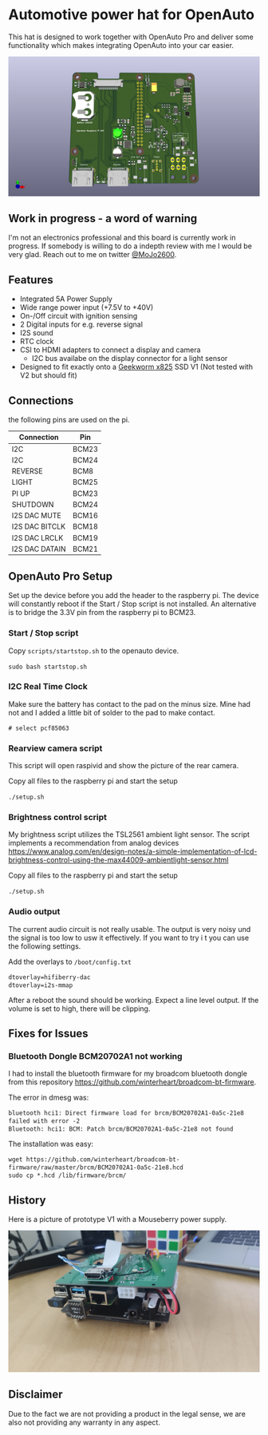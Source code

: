 # Automotive power hat for OpenAuto

This hat is designed to work together with OpenAuto Pro and deliver some functionality which makes integrating OpenAuto into your car easier.

![front](documentation/powerhat_front.png)

## Work in progress - a word of warning

I'm not an electronics professional and this board is currently work in progress. If somebody is willing to do a indepth review with me I would be very glad. Reach out to me on twitter [@MoJo2600](https://twitter.com/MoJo2600).

## Features

* Integrated 5A Power Supply
* Wide range power input (+7.5V to +40V)
* On-/Off circuit with ignition sensing
* 2 Digital inputs for e.g. reverse signal
* I2S sound
* RTC clock
* CSI to HDMI adapters to connect a display and camera
  * I2C bus availabe on the display connector for a light sensor
* Designed to fit exactly onto a [Geekworm x825](https://wiki.geekworm.com/index.php/X825) SSD V1 (Not tested with V2 but should fit)

## Connections
the following pins are used on the pi.

|Connection     | Pin |
|---------------|-----|
|I2C            |BCM23|
|I2C            |BCM24|
|REVERSE        |BCM8 |
|LIGHT          |BCM25|
|PI UP          |BCM23|
|SHUTDOWN       |BCM24|
|I2S DAC MUTE   |BCM16|
|I2S DAC BITCLK |BCM18|
|I2S DAC LRCLK  |BCM19|
|I2S DAC DATAIN |BCM21|

## OpenAuto Pro Setup

Set up the device before you add the header to the raspberry pi. The device will constantly reboot if the Start / Stop script is not installed. An alternative is to bridge the 3.3V pin from the raspberry pi to BCM23.

### Start / Stop script

Copy `scripts/startstop.sh` to the openauto device.

`sudo bash startstop.sh`

### I2C Real Time Clock

Make sure the battery has contact to the pad on the minus size. Mine had not and I added a little bit of solder to the pad to make contact.

```
# select pcf85063
```

### Rearview camera script

This script will open raspivid and show the picture of the rear camera.

Copy all files to the raspberry pi and start the setup

`./setup.sh`

### Brightness control script

My brightness script utilizes the TSL2561 ambient light sensor. The script implements a recommendation from analog devices
https://www.analog.com/en/design-notes/a-simple-implementation-of-lcd-brightness-control-using-the-max44009-ambientlight-sensor.html

Copy all files to the raspberry pi and start the setup

`./setup.sh`

### Audio output

The current audio circuit is not really usable. The output is very noisy und the signal is too low to usw it effectively. If you want to try i t you can use the following settings.

Add the overlays to `/boot/config.txt`

```
dtoverlay=hifiberry-dac
dtoverlay=i2s-mmap
```

After a reboot the sound should be working. Expect a line level output. If the volume is set to high, there will be clipping.

## Fixes for Issues

### Bluetooth Dongle BCM20702A1 not working

I had to install the bluetooth firmware for my broadcom bluetooth dongle from this repository https://github.com/winterheart/broadcom-bt-firmware.

The error in dmesg was:

```
bluetooth hci1: Direct firmware load for brcm/BCM20702A1-0a5c-21e8 failed with error -2
Bluetooth: hci1: BCM: Patch brcm/BCM20702A1-0a5c-21e8 not found
```

The installation was easy:

```
wget https://github.com/winterheart/broadcom-bt-firmware/raw/master/brcm/BCM20702A1-0a5c-21e8.hcd
sudo cp *.hcd /lib/firmware/brcm/
```

## History

Here is a picture of prototype V1 with a Mouseberry power supply.

![v1](documentation/v1.jpg)

## Disclaimer

Due to the fact we are not providing a product in the legal sense, we are also not providing any warranty in any aspect.

